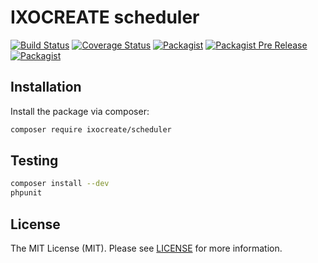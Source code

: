 # IXOCREATE scheduler

[![Build Status](https://travis-ci.com/ixocreate/scheduler.svg?branch=master)](https://travis-ci.com/ixocreate/scheduler)
[![Coverage Status](https://coveralls.io/repos/github/ixocreate/scheduler/badge.svg?branch=develop)](https://coveralls.io/github/ixocreate/scheduler?branch=develop)
[![Packagist](https://img.shields.io/packagist/v/ixocreate/scheduler.svg)](https://packagist.org/packages/ixocreate/scheduler)
[![Packagist Pre Release](https://img.shields.io/packagist/vpre/ixocreate/scheduler.svg)](https://packagist.org/packages/ixocreate/scheduler)
[![Packagist](https://img.shields.io/packagist/l/ixocreate/scheduler.svg)](https://packagist.org/packages/ixocreate/scheduler)

## Installation

Install the package via composer:

```sh
composer require ixocreate/scheduler
```

## Testing

```sh
composer install --dev
phpunit
```

## License

The MIT License (MIT). Please see [LICENSE](LICENSE) for more information.
